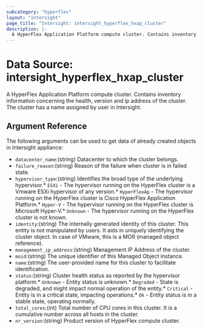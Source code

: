 ```yaml
---
subcategory: "hyperflex"
layout: "intersight"
page_title: "Intersight: intersight_hyperflex_hxap_cluster"
description: |-
  A HyperFlex Application Platform compute cluster. Contains inventory information concerning the health, version and ip address of the cluster. The cluster has a name assigned by user in Intersight.
---
```


# Data Source: intersight_hyperflex_hxap_cluster
A HyperFlex Application Platform compute cluster. Contains inventory information concerning the health, version and ip address of the cluster. The cluster has a name assigned by user in Intersight.
## Argument Reference
The following arguments can be used to get data of already created objects in Intersight appliance:
* `datacenter_name`:(string) Datacenter to which the cluster belongs. 
* `failure_reason`:(string) Reason of the failure when cluster is in failed state. 
* `hypervisor_type`:(string) Identifies the broad type of the underlying hypervisor.* `ESXi` - The hypervisor running on the HyperFlex cluster is a Vmware ESXi hypervisor of any version.* `HyperFlexAp` - The hypervisor running on the HyperFlex cluster is Cisco HyperFlex Application Platform.* `Hyper-V` - The hypervisor running on the HyperFlex cluster is Microsoft Hyper-V.* `Unknown` - The hypervisor running on the HyperFlex cluster is not known. 
* `identity`:(string) The internally generated identity of this cluster. This entity is not manipulated by users. It aids in uniquely identifying the cluster object. In case of VMware, this is a MOR (managed object reference). 
* `management_ip_address`:(string) Management IP Address of the cluster. 
* `moid`:(string) The unique identifier of this Managed Object instance. 
* `name`:(string) The user-provided name for this cluster to facilitate identification. 
* `status`:(string) Cluster health status as reported by the hypervisor platform.* `Unknown` - Entity status is unknown.* `Degraded` - State is degraded, and might impact normal operation of the entity.* `Critical` - Entity is in a critical state, impacting operations.* `Ok` - Entity status is in a stable state, operating normally. 
* `total_cores`:(int) Total number of CPU cores in this cluster. It is a cumulative number across all hosts in the cluster. 
* `nr_version`:(string) Product version of HyperFlex compute cluster. 
